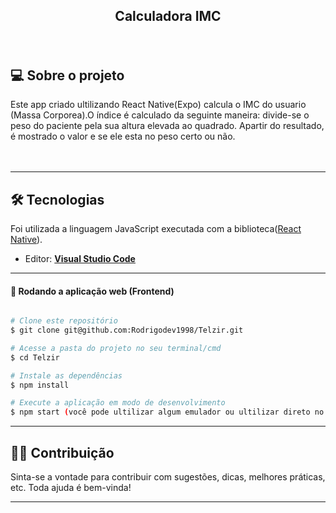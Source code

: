  
## <p align="center"> <b> Calculadora IMC  </p> </b>
<br>

## 💻 Sobre o projeto

Este app criado ultilizando React Native(Expo) calcula o  IMC do usuario (Massa Corporea).O índice é calculado da seguinte maneira: divide-se o peso do paciente pela sua altura elevada ao quadrado. Apartir do resultado, é mostrado o valor e se ele esta no peso certo ou não.
<br>
<br>
</br>

---

## 🛠 Tecnologias

Foi utilizada a linguagem JavaScript executada com a biblioteca([React Native](https://reactnative.dev//)).
-   Editor:  **[Visual Studio Code](https://code.visualstudio.com/)**

---

#### 🧭 Rodando a aplicação web (Frontend)

```bash

# Clone este repositório
$ git clone git@github.com:Rodrigodev1998/Telzir.git

# Acesse a pasta do projeto no seu terminal/cmd
$ cd Telzir

# Instale as dependências
$ npm install 

# Execute a aplicação em modo de desenvolvimento
$ npm start (você pode ultilizar algum emulador ou ultilizar direto no seu aparelho celular ultilizando o Expo)


```
---
## 👨‍💻 Contribuição

Sinta-se a vontade para contribuir com sugestões, dicas, melhores práticas, etc. Toda ajuda é bem-vinda!




---




